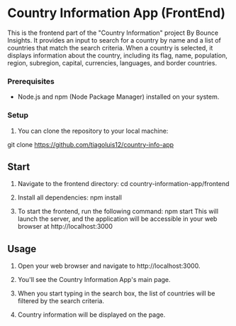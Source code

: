 # Country Information App (FrontEnd)

This is the frontend part of the "Country Information" project By Bounce Insights. It provides an input to search for a country by name and a list of countries that match the search criteria. When a country is selected, it displays information about the country, including its flag, name, population, region, subregion, capital, currencies, languages, and border countries.

### Prerequisites

- Node.js and npm (Node Package Manager) installed on your system.

### Setup

1. You can clone the repository to your local machine:

git clone https://github.com/tiagoluis12/country-info-app

## Start

1. Navigate to the frontend directory:
   cd country-information-app/frontend

2. Install all dependencies: npm install

3. To start the frontend, run the following command: npm start
   This will launch the server, and the application will be accessible in your web browser at http://localhost:3000

## Usage

1. Open your web browser and navigate to http://localhost:3000.

2. You'll see the Country Information App's main page.

3. When you start typing in the search box, the list of countries will be filtered by the search criteria.

4. Country information will be displayed on the page.
